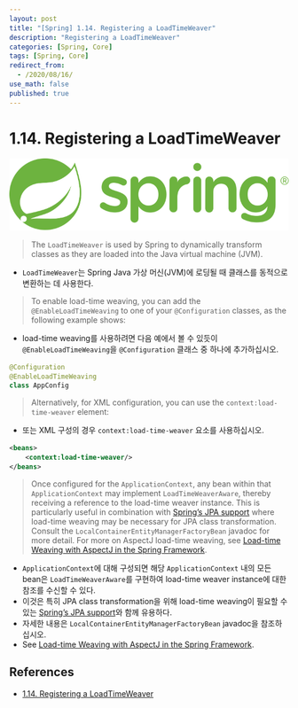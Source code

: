 ```yaml
---
layout: post
title: "[Spring] 1.14. Registering a LoadTimeWeaver"
description: "Registering a LoadTimeWeaver"
categories: [Spring, Core]
tags: [Spring, Core]
redirect_from:
  - /2020/08/16/
use_math: false
published: true
---
```


# 1.14. Registering a LoadTimeWeaver

<img src="/assets/images/posts/logos/spring-logo.svg">

> The `LoadTimeWeaver` is used by Spring to dynamically transform classes as they are loaded into the Java virtual machine (JVM).

- `LoadTimeWeaver`는 Spring Java 가상 머신(JVM)에 로딩될 때 클래스를 동적으로 변환하는 데 사용한다.

> To enable load-time weaving, you can add the `@EnableLoadTimeWeaving` to one of your `@Configuration` classes, as the following example shows:

- load-time weaving를 사용하려면 다음 예에서 볼 수 있듯이 `@EnableLoadTimeWeaving`을 `@Configuration` 클래스 중 하나에 추가하십시오.

```kotlin
@Configuration
@EnableLoadTimeWeaving
class AppConfig
```

> Alternatively, for XML configuration, you can use the `context:load-time-weaver` element:

- 또는 XML 구성의 경우 `context:load-time-weaver` 요소를 사용하십시오.

```xml
<beans>
    <context:load-time-weaver/>
</beans>
```

> Once configured for the `ApplicationContext`, any bean within that `ApplicationContext` may implement `LoadTimeWeaverAware`, thereby receiving a reference to the load-time weaver instance. This is particularly useful in combination with [Spring’s JPA support](https://docs.spring.io/spring/docs/current/spring-framework-reference/data-access.html#orm-jpa) where load-time weaving may be necessary for JPA class transformation. Consult the `LocalContainerEntityManagerFactoryBean` javadoc for more detail. For more on AspectJ load-time weaving, see [Load-time Weaving with AspectJ in the Spring Framework](https://docs.spring.io/spring/docs/current/spring-framework-reference/core.html#aop-aj-ltw).

- `ApplicationContext`에 대해 구성되면 해당 `ApplicationContext` 내의 모든 bean은 `LoadTimeWeaverAware`를 구현하여 load-time weaver instance에 대한 참조를 수신할 수 있다.
- 이것은 특히 JPA class transformation을 위해 load-time weaving이 필요할 수 있는 [Spring’s JPA support](https://docs.spring.io/spring/docs/current/spring-framework-reference/data-access.html#orm-jpa)와 함께 유용하다.
- 자세한 내용은 `LocalContainerEntityManagerFactoryBean` javadoc을 참조하십시오.
- See [Load-time Weaving with AspectJ in the Spring Framework](https://docs.spring.io/spring/docs/current/spring-framework-reference/core.html#aop-aj-ltw).

## References

- [1.14. Registering a LoadTimeWeaver](https://docs.spring.io/spring/docs/current/spring-framework-reference/core.html#context-load-time-weaver)
